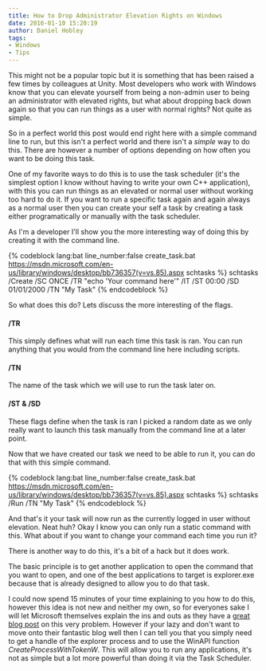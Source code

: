 ```yaml
---
title: How to Drop Administrator Elevation Rights on Windows
date: 2016-01-10 15:20:19
author: Daniel Hobley
tags:
- Windows
- Tips
---
```


This might not be a popular topic but it is something that has been raised a few times by colleagues at Unity. Most developers who work with Windows know that you can elevate yourself from being a non-admin user to being an administrator with elevated rights, but what about dropping back down again so that you can run things as a user with normal rights? Not quite as simple.

So in a perfect world this post would end right here with a simple command line to run, but this isn't a perfect world and there isn't a *simple* way to do this. There are however a number of options depending on how often you want to be doing this task.
<!-- more -->


One of my favorite ways to do this is to use the task scheduler (it's the simplest option I know without having to write your own C++ application), with this you can run things as an elevated or normal user without working too hard to do it. If you want to run a specific task again and again always as a normal user then you can create your self a task by creating a task either programatically or manually with the task scheduler.

As I'm a developer I'll show you the more interesting way of doing this by creating it with the command line.


{% codeblock lang:bat line_number:false create_task.bat https://msdn.microsoft.com/en-us/library/windows/desktop/bb736357(v=vs.85).aspx schtasks %}
schtasks /Create /SC ONCE /TR "echo 'Your command here'" /IT /ST 00:00 /SD 01/01/2000 /TN "My Task"
{% endcodeblock %}

So what does this do? Lets discuss the more interesting of the flags.

#### /TR

This simply defines what will run each time this task is ran. You can run anything that you would from the command line here including scripts.

#### /TN
The name of the task which we will use to run the task later on.

#### /ST & /SD
These flags define when the task is ran I picked a random date as we only really want to launch this task manually from the command line at a later point.

Now that we have created our task we need to be able to run it, you can do that with this simple command.

{% codeblock lang:bat line_number:false create_task.bat https://msdn.microsoft.com/en-us/library/windows/desktop/bb736357(v=vs.85).aspx schtasks %}
schtasks /Run /TN "My Task"
{% endcodeblock %}

And that's it your task will now run as the currently logged in user without elevation. Neat huh? Okay I know you can only run a static command with this. What about if you want to change your command each time you run it?

There is another way to do this, it's a bit of a hack but it does work.

The basic principle is to get another application to open the command that you want to open, and one of the best applications to target is explorer.exe because that is already designed to allow you to do that task.

I could now spend 15 minutes of your time explaining to you how to do this, however this idea is not new and neither my own, so for everyones sake I will let Microsoft themselves explain the ins and outs as they have a [great blog post](http://blogs.msdn.com/b/winsdk/archive/2013/06/18/launching-a-process-as-a-normal-user-from-an-elevated-user.aspx) on this very problem. However if your lazy and don't want to move onto their fantastic blog well then I can tell you that you simply need to get a handle of the explorer process and to use the WinAPI function *CreateProcessWithTokenW*. This will allow you to run any applications, it's not as simple but a lot more powerful than doing it via the Task Scheduler.
